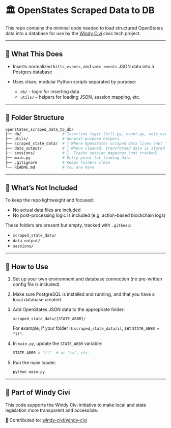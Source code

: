 # 🏛️ OpenStates Scraped Data to DB

This repo contains the minimal code needed to load structured OpenStates data into a database for use by the [Windy Civi](https://github.com/windy-civi/windy-civi) civic tech project.

---

## 📆 What This Does

* Inserts normalized `bills`, `events`, and `vote_events` JSON data into a Postgres database
* Uses clean, modular Python scripts separated by purpose:

  * `db/` – logic for inserting data
  * `utils/` – helpers for loading JSON, session mapping, etc.

---

## 📁 Folder Structure

```bash
openstates_scraped_data_to_db/
├── db/                  # Insertion logic (bill.py, event.py, vote_event.py)
├── utils/               # General-purpose helpers
├── scraped_state_data/  # 📅 Where OpenStates scraped data lives (not tracked)
├── data_output/         # 📄 Where cleaned, transformed data is stored (not tracked)
├── sessions/            # 📂  Tracks session mappings (not tracked)
├── main.py              # Entry point for loading data
├── .gitignore           # Keeps folders clean
└── README.md            # You are here
```

---

## 🚫 What’s Not Included

To keep the repo lightweight and focused:

* No actual data files are included
* No post-processing logic is included (e.g. action-based blockchain logs)

These folders are present but empty, tracked with `.gitkeep`:

* `scraped_state_data/`
* `data_output/`
* `sessions/`

---

## 🧪 How to Use

1. Set up your own environment and database connection (no pre-written config file is included).

2. Make sure PostgreSQL is installed and running, and that you have a local database created.

3. Add OpenStates JSON data to the appropriate folder:

   ```
   scraped_state_data/[STATE_ABBR]/
   ```

   For example, if your folder is `scraped_state_data/il`, set `STATE_ABBR = "il"`.

4. In `main.py`, update the `STATE_ABBR` variable:

   ```python
   STATE_ABBR = "il"  # or "tx", etc.
   ```

5. Run the main loader:

   ```bash
   python main.py
   ```

---

## 🤝 Part of Windy Civi

This code supports the Windy Civi initiative to make local and state legislation more transparent and accessible.

🔗 Contributed to: [windy-civi/windy-civi](https://github.com/windy-civi/windy-civi/tree/60-blockchain-open-civic-data)
